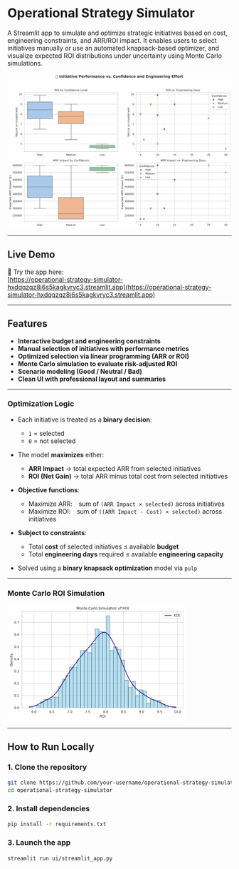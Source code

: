 # Operational Strategy Simulator

A Streamlit app to simulate and optimize strategic initiatives based on cost, engineering constraints, and ARR/ROI impact. It enables users to select initiatives manually or use an automated knapsack-based optimizer, and visualize expected ROI distributions under uncertainty using Monte Carlo simulations.

<img src="visuals/initiative_performance.png" alt="relationships" width="700"/>

---

## Live Demo

🔗 Try the app here:  
[https://operational-strategy-simulator-hxdqqzqz8i6s5kagkvryc3.streamlit.app](https://operational-strategy-simulator-hxdqqzqz8i6s5kagkvryc3.streamlit.app)

---

## Features

-  **Interactive budget and engineering constraints**
-  **Manual selection of initiatives with performance metrics**
-  **Optimized selection via linear programming (ARR or ROI)**
-  **Monte Carlo simulation to evaluate risk-adjusted ROI**
-  **Scenario modeling (Good / Neutral / Bad)**
-  **Clean UI with professional layout and summaries**

---

### Optimization Logic

- Each initiative is treated as a **binary decision**:
  - `1` = selected  
  - `0` = not selected

- The model **maximizes** either:
  - **ARR Impact** → total expected ARR from selected initiatives
  - **ROI (Net Gain)** → total ARR minus total cost from selected initiatives

- **Objective functions**:
  - Maximize ARR: sum of `(ARR Impact × selected)` across initiatives
  - Maximize ROI: sum of `((ARR Impact - Cost) × selected)` across initiatives

- **Subject to constraints**:
  - Total **cost** of selected initiatives ≤ available **budget**
  - Total **engineering days** required ≤ available **engineering capacity**

- Solved using a **binary knapsack optimization** model via `pulp`


---


### Monte Carlo ROI Simulation
<img src="visuals/monte_carlo_roi.png" alt="Monte Carlo ROI" width="400"/>

---

## How to Run Locally

### 1. Clone the repository
```bash
git clone https://github.com/your-username/operational-strategy-simulator.git
cd operational-strategy-simulator
```
### 2. Install dependencies
```bash
pip install -r requirements.txt
```
### 3. Launch the app
```bash
streamlit run ui/streamlit_app.py
```

